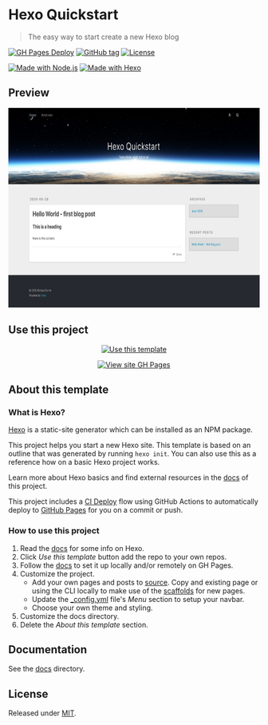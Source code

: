 # Hexo Quickstart
> The easy way to start create a new Hexo blog

[![GH Pages Deploy](https://github.com/MichaelCurrin/hexo-quickstart/workflows/GH%20Pages%20Deploy/badge.svg)](https://github.com/MichaelCurrin/hexo-quickstart/actions?query=workflow:"GH+Pages+Deploy")
[![GitHub tag](https://img.shields.io/github/tag/MichaelCurrin/hexo-quickstart)](https://github.com/MichaelCurrin/hexo-quickstart/tags/)
[![License](https://img.shields.io/badge/License-MIT-blue)](#license)

[![Made with Node.js](https://img.shields.io/badge/Made_with-Node.js-blue?logo=nodedotjs&logoColor=white)](https://nodejs.org/)
[![Made with Hexo](https://img.shields.io/badge/Made_with-Hexo-blue?logo=hexo&logoColor=white)](https://hexo.io)


## Preview

<div align=center>
    <a href="https://michaelcurrin.github.io/hexo-quickstart/">
        <img src="sample.png" alt="Screenshot preview" title="Screenshot preview" height="400" />
    </a>
</div>


## Use this project

<div align="center">

[![Use this template](https://img.shields.io/badge/generate-Use_this_template-2ea44f?style=for-the-badge)](https://github.com/MichaelCurrin/hexo-quickstart/generate)

[![View site GH Pages](https://img.shields.io/badge/View_site-GH_Pages-blue?style=for-the-badge)](https://michaelcurrin.github.io/hexo-quickstart/)

</div>


## About this template

### What is Hexo?

[Hexo](https://hexo.io) is a static-site generator which can be installed as an NPM package. 

This project helps you start a new Hexo site. This template is based on an outline that was generated by running `hexo init`. You can also use this as a reference how on a basic Hexo project works.

Learn more about Hexo basics and find external resources in the [docs](https://github.com/MichaelCurrin/hexo-quickstart/tree/master/docs#readme) of this project.

This project includes a [CI Deploy](/docs/deploy.md#ci-deploy) flow using GitHub Actions to automatically deploy to [GitHub Pages](https://pages.github.com/) for you on a commit or push.

### How to use this project

1. Read the [docs](/docs/) for some info on Hexo.
1. Click _Use this template_ button add the repo to your own repos.
1. Follow the [docs](/docs/) to set it up locally and/or remotely on GH Pages.
1. Customize the project. 
    - Add your own pages and posts to [source](/source). Copy and existing page or using the CLI locally to make use of the [scaffolds](/scaffolds) for new pages.
    - Update the [\_config.yml](/_config.yml) file's _Menu_ section to setup your navbar.
    - Choose your own theme and styling.
1. Customize the docs directory.
1. Delete the _About this template_ section.


## Documentation

See the [docs](/docs/) directory.


## License

Released under [MIT](/LICENSE).
